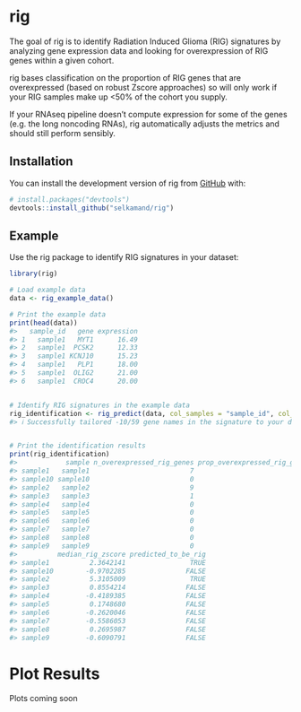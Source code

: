 
<!-- README.md is generated from README.Rmd. Please edit that file -->

# rig

<!-- badges: start -->
<!-- badges: end -->

The goal of rig is to identify Radiation Induced Glioma (RIG) signatures
by analyzing gene expression data and looking for overexpression of RIG
genes within a given cohort.

rig bases classification on the proportion of RIG genes that are
overexpressed (based on robust Zscore approaches) so will only work if
your RIG samples make up \<50% of the cohort you supply.

If your RNAseq pipeline doesn’t compute expression for some of the genes
(e.g. the long noncoding RNAs), rig automatically adjusts the metrics
and should still perform sensibly.

## Installation

You can install the development version of rig from
[GitHub](https://github.com/) with:

``` r
# install.packages("devtools")
devtools::install_github("selkamand/rig")
```

## Example

Use the rig package to identify RIG signatures in your dataset:

``` r
library(rig)

# Load example data
data <- rig_example_data()

# Print the example data
print(head(data))
#>   sample_id   gene expression
#> 1   sample1   MYT1      16.49
#> 2   sample1  PCSK2      12.33
#> 3   sample1 KCNJ10      15.23
#> 4   sample1   PLP1      18.00
#> 5   sample1  OLIG2      21.00
#> 6   sample1  CROC4      20.00
```

``` r

# Identify RIG signatures in the example data
rig_identification <- rig_predict(data, col_samples = "sample_id", col_genes = "gene", col_expression = "expression")
#> ℹ Successfully tailored -10/59 gene names in the signature to your dataset
```

``` r

# Print the identification results
print(rig_identification)
#>            sample n_overexpressed_rig_genes prop_overexpressed_rig_genes
#> sample1   sample1                         7                          0.7
#> sample10 sample10                         0                          0.0
#> sample2   sample2                         9                          0.9
#> sample3   sample3                         1                          0.1
#> sample4   sample4                         0                          0.0
#> sample5   sample5                         0                          0.0
#> sample6   sample6                         0                          0.0
#> sample7   sample7                         0                          0.0
#> sample8   sample8                         0                          0.0
#> sample9   sample9                         0                          0.0
#>          median_rig_zscore predicted_to_be_rig
#> sample1          2.3642141                TRUE
#> sample10        -0.9702285               FALSE
#> sample2          5.3105009                TRUE
#> sample3          0.8554214               FALSE
#> sample4         -0.4189385               FALSE
#> sample5          0.1748680               FALSE
#> sample6         -0.2620046               FALSE
#> sample7         -0.5586053               FALSE
#> sample8          0.2695987               FALSE
#> sample9         -0.6090791               FALSE
```

# Plot Results

Plots coming soon
